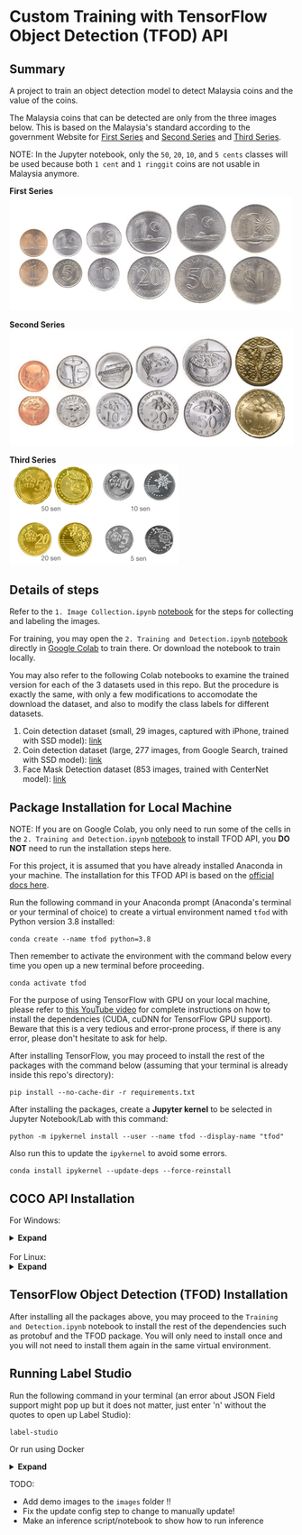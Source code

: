 # Custom Training with TensorFlow Object Detection (TFOD) API

## Summary
A project to train an object detection model to detect Malaysia coins and the value of the coins.

The Malaysia coins that can be detected are only from the three images below. This is based on the Malaysia's standard according to the government Website for [First Series](https://www.bnm.gov.my/-/the-first-series-past-coin) and [Second Series](https://www.bnm.gov.my/-/the-second-series-past-coin) and [Third Series](https://www.bnm.gov.my/-/third-series-of-malaysian-coins).

NOTE: In the Jupyter notebook, only the `50`, `20`, `10`, and `5 cents` classes will be used because both `1 cent` and `1 ringgit` coins are not usable in Malaysia anymore.

**First Series** <br>
[![first-series-coins](images/syiling_1.png)](https://www.bnm.gov.my/-/the-first-series-past-coin)

**Second Series** <br>
[![second-series-coins](images/syiling_2.png)](https://www.bnm.gov.my/-/the-second-series-past-coin)

**Third Series** <br>
[![third-series-coins](images/syiling_3.gif)](https://www.bnm.gov.my/-/third-series-of-malaysian-coins)

## Details of steps
Refer to the `1. Image Collection.ipynb` [notebook](https://github.com/ansonnn07/coin-detection/blob/main/1.%20Image%20Collection.ipynb) for the steps for collecting and labeling the images.

For training, you may open the `2. Training and Detection.ipynb` [notebook](https://github.com/ansonnn07/coin-detection/blob/main/2.%20Training%20and%20Detection.ipynb) directly in [Google Colab](https://colab.research.google.com/github/ansonnn07/coin-detection/blob/main/2.%20Training%20and%20Detection.ipynb) to train there. Or download the notebook to train locally.

You may also refer to the following Colab notebooks to examine the trained version for each of the 3 datasets used in this repo. But the procedure is exactly the same, with only a few modifications to accomodate the download the dataset, and also to modify the class labels for different datasets.
1. Coin detection dataset (small, 29 images, captured with iPhone, trained with SSD model): [link](https://colab.research.google.com/drive/1M0IN3Ya3jT_7UOJ5N2wLepk2ypR78KFB?usp=sharing)
2. Coin detection dataset (large, 277 images, from Google Search, trained with SSD model): [link](https://colab.research.google.com/drive/1aTliHKpwqxZaokf2YTmg0vwmRPUJnpzY?usp=sharing)
3. Face Mask Detection dataset (853 images, trained with CenterNet model): [link](https://colab.research.google.com/drive/11ciR0XNAvICh5teg0AaFsK7sK8iSzVoh?usp=sharing)

## Package Installation for Local Machine
NOTE: If you are on Google Colab, you only need to run some of the cells in the `2. Training and Detection.ipynb` [notebook](https://github.com/ansonnn07/coin-detection/blob/main/2.%20Training%20and%20Detection.ipynb) to install TFOD API, you **DO NOT** need to run the installation steps here.

For this project, it is assumed that you have already installed Anaconda in your machine. The installation for this TFOD API is based on the [official docs here](https://tensorflow-object-detection-api-tutorial.readthedocs.io/en/latest/install.html). 

Run the following command in your Anaconda prompt (Anaconda's terminal or your terminal of choice) to create a virtual environment named `tfod` with Python version 3.8 installed:
```
conda create --name tfod python=3.8
```
Then remember to activate the environment with the command below every time you open up a new terminal before proceeding.
```
conda activate tfod
```

For the purpose of using TensorFlow with GPU on your local machine, please refer to [this YouTube video](https://youtu.be/hHWkvEcDBO0) for complete instructions on how to install the dependencies (CUDA, cuDNN for TensorFlow GPU support). Beware that this is a very tedious and error-prone process, if there is any error, please don't hesitate to ask for help.

After installing TensorFlow, you may proceed to install the rest of the packages with the command below (assuming that your terminal is already inside this repo's directory):
```
pip install --no-cache-dir -r requirements.txt
```

After installing the packages, create a **Jupyter kernel** to be selected in Jupyter Notebook/Lab with this command:
```
python -m ipykernel install --user --name tfod --display-name "tfod"
```

Also run this to update the `ipykernel` to avoid some errors.
```
conda install ipykernel --update-deps --force-reinstall
```

## COCO API Installation

For Windows:
<details><summary> <b>Expand</b> </summary>

1. Download Visual C++ 2015 Build Tools from this [Microsoft Link](https://go.microsoft.com/fwlink/?LinkId=691126) and install it with default selection
2. Also install the full Visual C++ 2015 Build Tools from [here](https://go.microsoft.com/fwlink/?LinkId=691126) to make sure everything works
3. Go to `C:\Program Files (x86)\Microsoft Visual C++ Build Tools` and run the `vcbuildtools_msbuild.bat` file
4. In Anaconda prompt, run
```
pip install cython
pip install git+https://github.com/philferriere/cocoapi.git#subdirectory=PythonAPI
```
5. Go to `C:\Users\<YOUR USERNAME>\anaconda3\envs\tfod\Lib\site-packages\pycocotools` and open up the `cocoeval.py` with your IDE (e.g. VS Code or PyCharm), change each of the two lines of 507 & 508, and also lines 518 & 519 to these two lines of code below. The only difference should be to add the `int` to the `np.round(...)` terms to avoid errors when running evaluation of our model, this is a very [inconvenient workaround for the issue](https://github.com/google/automl/issues/487) because they have not updated to the latest commit from the official COCOAPI GitHub repo. And also the pain of using Windows to install such dependencies (Linux is always easier). You can omit this if you don't care about evaluating your model.
```
self.iouThrs = np.linspace(.5, 0.95, int(np.round((0.95 - .5) / .05)) + 1, endpoint=True)
self.recThrs = np.linspace(.0, 1.00, int(np.round((1.00 - .0) / .01)) + 1, endpoint=True)
```
</details>

<br>
For Linux:
<details><summary> <b>Expand</b> </summary>

```
git clone https://github.com/cocodataset/cocoapi.git
cd cocoapi/PythonAPI
make
cp -r pycocotools <PATH_TO_TF>/TensorFlow/models/research/
```
</details>

## TensorFlow Object Detection (TFOD) Installation

After installing all the packages above, you may proceed to the `Training and Detection.ipynb` notebook to install the rest of the dependencies such as protobuf and the TFOD package. You will only need to install once and you will not need to install them again in the same virtual environment.

## Running Label Studio

Run the following command in your terminal (an error about JSON Field support might pop up but it does not matter, just enter 'n' without the quotes to open up Label Studio):
```
label-studio
```

Or run using Docker
<details><summary> <b>Expand</b> </summary>

Just run the command below in your terminal, all the data and label history will be stored in the `mydata` folder of the current directory where you run the command, and open the Label Studio app in http://localhost:8080/.
```
docker run --rm -it -p 8080:8080 -v `pwd`/mydata:/label-studio/data heartexlabs/label-studio:latest
```

**NOTE**: If you don't have Docker installed in your machine. Then follow the [instructions here at the docs](https://docs.docker.com/get-docker/) to install first. If you are on Windows, you will need to setup both Windows Subsystem for Linux (WSL) and Docker. Windows will need to use WSL in order for the program to work properly. Follow the [documentation here](https://docs.microsoft.com/en-us/windows/wsl/install-win10) for setting up WSL.
</details>

TODO: 
- Add demo images to the `images` folder !!
- Fix the update config step to change to manually update!
- Make an inference script/notebook to show how to run inference